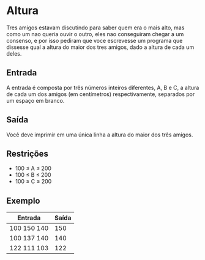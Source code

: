 # Altura

Tres amigos estavam discutindo para saber quem era o mais alto, mas como um nao queria ouvir o outro, eles nao conseguiram chegar a um consenso, e por isso pediram que voce escrevesse um programa que dissesse qual a altura do maior dos tres amigos, dado a altura de cada um deles.

## Entrada

A entrada é composta por três números inteiros diferentes, A, B e C, a altura de cada um dos amigos (em centímetros) respectivamente, separados por um espaço em branco.

## Saída

Você deve imprimir em uma única linha a altura do maior dos três amigos.

## Restrições

- 100 ≤ A ≤ 200
- 100 ≤ B ≤ 200
- 100 ≤ C ≤ 200

## Exemplo

| Entrada     | Saída |
| ----------- | ----- |
| 100 150 140 | 150   |
| 100 137 140 | 140   |
| 122 111 103 | 122   |
